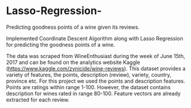 # Lasso-Regression-
Predicting goodness points of a wine given its reviews.

Implemented Coordinate Descent Algorithm along with Lasso Regression for predicting the goodness points of a wine.

The data was scraped from WineEnthusiast during the week of June 15th, 2017 and can be found on the analytics website Kaggle (https://www.kaggle.com/zynicide/wine-reviews). This dataset provides a variety of features, the points, description (review), variety, country, province etc. For this project we used the points and description features. Points are ratings within range 1-100. However, the dataset contains description for wines rated in range 80-100. Feature vectors are already extracted for each review.
